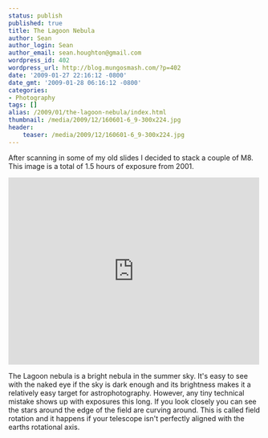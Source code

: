 ```yaml
---
status: publish
published: true
title: The Lagoon Nebula
author: Sean
author_login: Sean
author_email: sean.houghton@gmail.com
wordpress_id: 402
wordpress_url: http://blog.mungosmash.com/?p=402
date: '2009-01-27 22:16:12 -0800'
date_gmt: '2009-01-28 06:16:12 -0800'
categories:
- Photography
tags: []
alias: /2009/01/the-lagoon-nebula/index.html
thumbnail: /media/2009/12/160601-6_9-300x224.jpg
header:
    teaser: /media/2009/12/160601-6_9-300x224.jpg
---
```

After scanning in some of my old slides I decided to stack a couple of M8. This image is a total of 1.5 hours of exposure from 2001.

<iframe src="https://www.flickr.com/photos/seanhoughton/5211089166/player/" width="500" height="374" frameborder="0" allowfullscreen webkitallowfullscreen mozallowfullscreen oallowfullscreen msallowfullscreen></iframe>

The Lagoon nebula is a bright nebula in the summer sky. It's easy to see with the naked eye if the sky is dark enough and its brightness makes it a relatively easy target for astrophotography. However, any tiny technical mistake shows up with exposures this long. If you look closely you can see the stars around the edge of the field are curving around. This is called field rotation and it happens if your telescope isn't perfectly aligned with the earths rotational axis.

